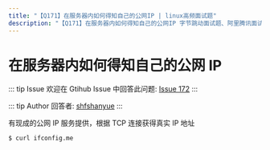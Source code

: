 ```yaml
---
title: "【Q171】在服务器内如何得知自己的公网IP | linux高频面试题"
description: "【Q171】在服务器内如何得知自己的公网IP 字节跳动面试题、阿里腾讯面试题、美团小米面试题。"
---
```


# 在服务器内如何得知自己的公网 IP

::: tip Issue
欢迎在 Gtihub Issue 中回答此问题: [Issue 172](https://github.com/shfshanyue/Daily-Question/issues/172)
:::

::: tip Author
回答者: [shfshanyue](https://github.com/shfshanyue)
:::

有现成的公网 IP 服务提供，根据 TCP 连接获得真实 IP 地址

```bash
$ curl ifconfig.me
```

